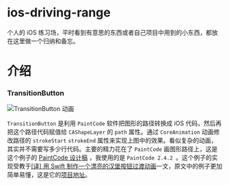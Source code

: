 # ios-driving-range 
个人的 iOS 练习场，平时看到有意思的东西或者自己项目中用到的小东西，都放在这里做一个归纳和备忘。



# 介绍

### TransitionButton

![TransitionButton 动画](http://ol972cch2.bkt.clouddn.com/TransitionButton.gif)

`TransitionButton` 是利用 `PaintCode` 软件把图形的路径转换成 iOS 代码，然后再把这个路径代码赋值给 `CAShapeLayer` 的 `path` 属性。通过 `CoreAnimation` 动画修改路径的 `strokeStart` `strokeEnd` 属性来实现上图中的效果。看似复杂的动画，其实并不需要写多少行代码。主要的精力花在了 `PaintCode` 画图形路径上，这是这个例子的 [PaintCode 设计稿](https://raw.githubusercontent.com/taooba/ios-driving-range/master/ios-driving-range/TransitionButton/button_icons.pcvd) ，我使用的是 `PaintCode 2.4.2 `。这个例子的实现受教于[[译] 用 Swift 制作一个漂亮的汉堡按钮过渡动画](https://itony.me/714.html)一文，原文中的例子更加简单易懂，这是它的[项目地址](https://github.com/robb/hamburger-button)。

